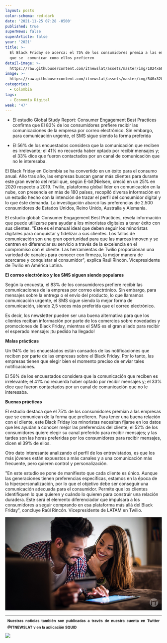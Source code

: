 ```yaml
---
layout: posts
color-schema: red-dark
date: '2021-11-25 07:28 -0500'
published: true
superNews: false
superArticle: false
year: '2021'
title: >-
  El Black Friday se acerca: el 75% de los consumidores premia a las empresas
  que se  comunican como ellos prefieren
detail-image: >-
  https://raw.githubusercontent.com/itnewslat/assets/master/img/1024x680/Compra-OnLine-g.jpg
image: >-
  https://raw.githubusercontent.com/itnewslat/assets/master/img/540x320/Compra-OnLine-p.jpg
categories:
  - Colombia
tags:
  - Economía Digital
week: '47'
---
```

- El estudio Global Study Report: Consumer Engagement Best Practices confirma que El 83% de los consumidores prefiere recibir las comunicaciones de la empresa por correo electrónico. Sin embargo, para comunicación urgente, el SMS sigue siendo la forma preferida

- El 56% de los encuestados considera que la comunicación que reciben es irrelevante; el 41% no recuerda haber optado por recibir mensajes y; el 33% dice que fueron contactados por un canal de comunicación que no le interesaba.

El Black Friday en Colombia se ha convertido en un éxito para el consumo anual. Año tras año, las empresas buscan ganar más clientes para durante este gran evento del retail que, según E-bit|Nielsen, creció en un 25% en 2020 respecto a 2019. Twilio, plataforma global líder en comunicación en la nube, con presencia en más de 180 países, recopiló diversa información en un estudio hecho con la intención de trazar el perfil del consumidor digital y lo que éste demanda. La investigación abarcó las preferencias de 2.500 consumidores de Estados Unidos, Reino Unido, Australia y Alemania.
 
El estudio global: Consumer Engagement Best Practices, revela información que puede utilizarse para ayudar a los minoristas digitales a tener éxito con sus clientes. "Este es el manual ideal que deben seguir los minoristas digitales para conquistar y fidelizar a sus clientes. Los fallos de comunicación son una gran oportunidad para que las marcas innoven  y se centren en diferenciar su servicio a través de la excelencia en el compromiso con el cliente. Las herramientas de Twilio proporcionan una variedad de canales para conocer con firmeza, la mejor manera de acercarse y conquistar al consumidor", explica Raúl Rincón. Vicepresidente de Twilio en América Latina. 
 
**El correo electrónico y los SMS siguen siendo populares**
 
Según la encuesta, el 83% de los consumidores prefiere recibir las comunicaciones de la empresa por correo electrónico. Sin embargo, para mensajes sobre la entrega o el envío del producto, lo que llamamos comunicación urgente, el SMS sigue siendo la mejor forma de comunicación, siendo 2,5 veces más preferida que el correo electrónico. 
 
Es decir, los newsletter pueden ser una buena alternativa para que los clientes reciban información por parte de los comercios sobre novedades y promociones de Black Friday, mientras el SMS es el gran aliado para recibir el esperado mensaje: ¡tu pedido ha llegado! 

**Malas prácticas** 
 
Un 94% de los encuestados están cansados de las notificaciones que reciben por parte de las empresas sobre el Black Friday. Por lo tanto, las empresas tienen que elegir bien el momento preciso de enviar tales notificaciones.
 
El 56% de los encuestados considera que la comunicación que reciben es irrelevante; el 41% no recuerda haber optado por recibir mensajes y; el 33% dice que fueron contactados por un canal de comunicación que no le interesaba. 

**Buenas prácticas** 
 
El estudio destaca que el 75% de los consumidores premian a las empresas que se comunican de la forma que prefieren. Para tener una buena relación con el cliente, este Black Friday los minoristas necesitan fijarse en los datos que les ayudan a conocer mejor las preferencias del cliente; el 52% de los consumidores quiere elegir su canal preferido para recibir mensajes; y las tardes son las horas preferidas por los consumidores para recibir mensajes, dicen el 39% de ellos. 
 
Otro dato interesante analizando el perfil de los entrevistados, es que los más jóvenes están expuestos a más canales y a una comunicación más frecuente, pero quieren control y personalización. 
 
"En este estudio se pone de manifiesto que cada cliente es único. Aunque las generaciones tienen preferencias específicas, estamos en la época de la hiperpersonalización, por lo que el objetivo debe ser conseguir una comunicación adecuada para el consumidor. Permite que los clientes identifiquen lo que quieren y cuándo lo quieren para construir una relación duradera. Este será el elemento diferenciador que impulsará a los consumidores a seguir comprando en esa plataforma más allá del Black Friday", concluye Raúl Rincón. Vicepresidente de LATAM en Twilio.

![](https://raw.githubusercontent.com/itnewslat/assets/master/img/540x320/Compra-OnLine-p.jpg)

<table style="height: 42px;" width="569">
<tbody>
<tr>
<td style="text-align: justify;"><sub><strong>Nuestras noticias también son publicadas a través de nuestra cuenta en Twitter <a href="https://twitter.com/itnewslat?lang=es">@ITNEWSLAT</a> y en la aplicación <a href="https://squidapp.co/en/">SQUID</a></strong></sub></td>
</tr>
</tbody>
</table>

<img src="https://tracker.metricool.com/c3po.jpg?hash=56f88a41e39ab42c063cc51676587a04"/>
